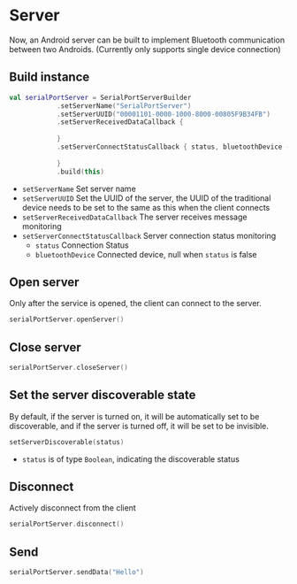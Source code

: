 # Server

Now, an Android server can be built to implement Bluetooth communication between two Androids. (Currently only supports single device connection)

## Build instance

```kotlin
val serialPortServer = SerialPortServerBuilder
            .setServerName("SerialPortServer")
            .setServerUUID("00001101-0000-1000-8000-00805F9B34FB")
            .setServerReceivedDataCallback {
                
            }
            .setServerConnectStatusCallback { status, bluetoothDevice ->
                
            }
            .build(this)
```

- `setServerName` Set server name
- `setServerUUID` Set the UUID of the server, the UUID of the traditional device needs to be set to the same as this when the client connects
- `setServerReceivedDataCallback` The server receives message monitoring
- `setServerConnectStatusCallback` Server connection status monitoring
  - `status` Connection Status
  - `bluetoothDevice` Connected device, null when `status` is false

## Open server

Only after the service is opened, the client can connect to the server.

```kotlin
serialPortServer.openServer()
```

## Close server

```kotlin
serialPortServer.closeServer()
```

## Set the server discoverable state

By default, if the server is turned on, it will be automatically set to be discoverable, and if the server is turned off, it will be set to be invisible.

```kotlin
setServerDiscoverable(status)
```
- `status` is of type `Boolean`, indicating the discoverable status

## Disconnect

Actively disconnect from the client

```kotlin
serialPortServer.disconnect()
```

## Send

```kotlin
serialPortServer.sendData("Hello")
```


